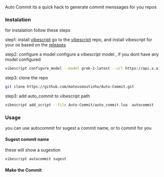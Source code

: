 Auto Commit its a quick hack to generate commit menssages for you 
repos 

### Instalation
for instalation follow these steps 

step1: install [vibescript](https://github.com/OUIsolutions/VibeScript) 
go to the [vibescript](https://github.com/OUIsolutions/VibeScript) repo, and install
vibescript for your os based on the [releases](https://github.com/OUIsolutions/VibeScript/releases/tag/0.2.0)

step2: configure a model
configure a vibescript model , if you dont have any model configured 
```bash
vibescript configure_model --model grok-2-latest --url https://api.x.ai/v1/chat/completions --key "your key"
```

step3: clone the repo
```bash
git clone https://github.com/mateusmoutinho/Auto-Commit.git
```
step3: add auto_commit to vibescript path 

```bash
vibescript add_script --file Auto-Commit/auto_commit.lua  autocommit
```

### Usage 
you can use autocommit for sugest a commit name, or to commit for you 
#### Sugest commit name 
these will show a sugestion 
```bash
vibescript autocommit sugest
```
#### Make the Commit 